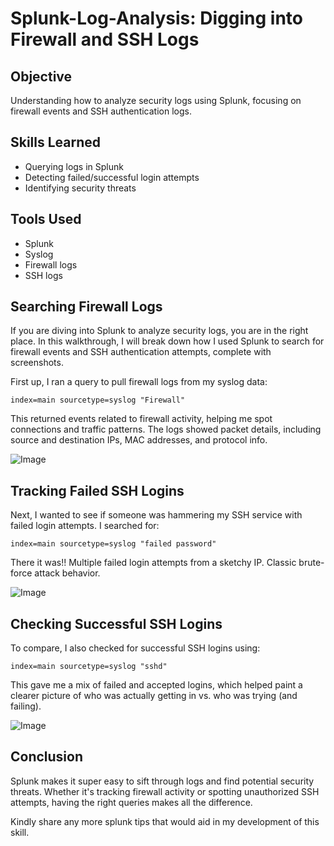 # Splunk-Log-Analysis: Digging into Firewall and SSH Logs

## Objective
Understanding how to analyze security logs using Splunk, focusing on firewall events and SSH authentication logs.

## Skills Learned
- Querying logs in Splunk
- Detecting failed/successful login attempts
- Identifying security threats

## Tools Used
- Splunk
- Syslog
- Firewall logs
- SSH logs

## Searching Firewall Logs

If you are diving into Splunk to analyze security logs, you are in the right place. In this walkthrough, I will break down how I used Splunk to search for firewall events and SSH authentication attempts, complete with screenshots.

First up, I ran a query to pull firewall logs from my syslog data:

```
index=main sourcetype=syslog "Firewall"
```

This returned events related to firewall activity, helping me spot connections and traffic patterns. The logs showed packet details, including source and destination IPs, MAC addresses, and protocol info.

![Image](https://github.com/user-attachments/assets/b9fbad53-9b2f-4833-859e-bc87347696fb)


## Tracking Failed SSH Logins

Next, I wanted to see if someone was hammering my SSH service with failed login attempts. I searched for:

```
index=main sourcetype=syslog "failed password"
```

There it was!! Multiple failed login attempts from a sketchy IP. Classic brute-force attack behavior.

 ![Image](https://github.com/user-attachments/assets/adb79235-5e6e-41a2-9ab4-c9688241c88f)


## Checking Successful SSH Logins

To compare, I also checked for successful SSH logins using:

```
index=main sourcetype=syslog "sshd"
```

This gave me a mix of failed and accepted logins, which helped paint a clearer picture of who was actually getting in vs. who was trying (and failing).

![Image](https://github.com/user-attachments/assets/faa7e6f9-e8b0-43c8-ad45-1f2d9c83e912) 


## Conclusion

Splunk makes it super easy to sift through logs and find potential security threats. Whether it's tracking firewall activity or spotting unauthorized SSH attempts, having the right queries makes all the difference.

Kindly share any more splunk tips that would aid in my development of this skill. 



